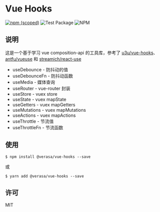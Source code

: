 # Vue Hooks

[![npm (scoped)](https://img.shields.io/npm/v/@verasa/vue-hooks)](https://www.npmjs.com/package/@verasa/vue-hooks)
![Test Package](https://github.com/project-verasa/vue-hooks/workflows/Test%20Package/badge.svg)
![NPM](https://img.shields.io/npm/l/@verasa/vue-hooks)

## 说明

这是一个基于学习 vue composition-api 的工具库，参考了 [u3u/vue-hooks](https://github.com/u3u/vue-hooks)、[antfu/vueuse](https://github.com/antfu/vueuse) 和 [streamich/react-use](https://github.com/streamich/react-use)

- useDebounce - 防抖动的值
- useDebounceFn - 防抖动函数
- useMedia - 媒体查询
- useRouter - vue-router 封装
- useStore - vuex store
- useState - vuex mapState
- useGetters - vuex mapGetters
- useMutations - vuex mapMutations
- useActions - vuex mapActions
- useThrottle - 节流值
- useThrottleFn - 节流函数

## 使用

```
$ npm install @verasa/vue-hooks --save
```

或

```
$ yarn add @verasa/vue-hooks --save
```

## 许可

MIT
